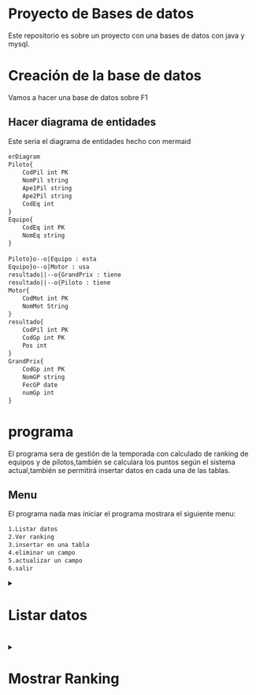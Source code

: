 # Proyecto de Bases de datos
Este repositorio es sobre un proyecto con una bases de datos con java y mysql.
# Creación de la base de datos
Vamos a hacer una base de datos sobre F1
## Hacer diagrama de entidades
Este seria el diagrama de entidades hecho con mermaid
```mermaid
erDiagram
Piloto{
    CodPil int PK
    NomPil string
    Ape1Pil string
    Ape2Pil string 
    CodEq int
}
Equipo{
    CodEq int PK
    NomEq string
}

Piloto}o--o|Equipo : esta
Equipo}o--o|Motor : usa
resultado||--o{GrandPrix : tiene
resultado||--o{Piloto : tiene
Motor{
    CodMot int PK
    NomMot String
}
resultado{
    CodPil int PK
    CodGp int PK
    Pos int
}
GrandPrix{
    CodGp int PK
    NomGP string
    FecGP date
    numGp int
}
```
# programa
El programa sera de gestión de la temporada con calculado de ranking de equipos y de pilotos,también se calculara los puntos según el sistema actual,también se permitirá insertar datos en cada una de las tablas.
## Menu
El programa nada mas iniciar el programa mostrara el siguiente menu:
```
1.Listar datos
2.Ver ranking
3.insertar en una tabla 
4.eliminar un campo
5.actualizar un campo
6.salir
```
<details>
  <summary><h1>Listar datos<h1></summary>
  La función de listar datos abrirá el siguiente submenu preguntando que datos quieres mostrar:

  ```
  1.pilotos
  2.Equipos
  3.Motor
  4.Resultados
  5.GPs
  ```
  a continuación enseñare que hace cada uno de los apartados
  <details>
  <summary><h2>Pilotos<h2></summary>
  en este menu se mostrara otro submenu preguntando como lo quieres listar 

  ```
  1.Listar todos los pilotos
  2.Listar los pilotos de un equipo
  ```
  a continuación enseñare que hace cada uno de los apartados
  <details>
  <summary><h3>Listar todos los pilotos</h3></summary>
  este mostrara todos los pilotos de la tabla pilotos de la siguiente manera

  ![ejemplolistartodpil](img/listartodoslospil.png)<br>
  (no se ven todos los pilotos porque hay deslizar para verlos todos)
  </details>
  <details>
  <summary><h3>Listar los pilotos de un equipo</h3></summary>
  Esta opción mostraras los pilotos agrupados por equipo de la siguiente manera:

  ![alt text](img/listarpiloporeq.png)
  </details>
  
  </details>
  <details>
  <summary><h2>Equipos</h2></summary>
  Esta opción muestra todos los equipos de la siguiente manera:

  ![alt text](img/listareq.png)

  </details>
  <details>
  <summary><h2>Motores</h2></summary>
  Esta opción devuelve todos los motores de la siguiente manera:

  ![alt text](img/listarmot.png)
  </details>
  <details>
  <summary><h2>Resultados</h2></summary>
  Al darle te sale el siguiente menu:

  ```
  1.Listar resultados de un gp
  2.Listar resultados de un piloto
  ```
  a continuación enseñare que hace cada uno de los apartados
  <details>
  <summary><h3>Listar resultados de un gp</h3></summary>
  Te pide el código del GP y te pone una confirmación:
  

  ![alt text](img/confirmarcodgp.png)<br>
  tras lo cual te pone los resultados del gp
  ![alt text](img/resporgp.png)
  </details>
  <details>
  <summary><h3>Listar resultados de un piloto</h3></summary>

  te pregunta el código del piloto y te envia un mensaje de confirmación:

  ![alt text](img/confirmacionpil.png)<br>
  y te pone los resultados: 

  ![alt text](img/reporpil.png)

  </details>
  
  </details>
  <details>
  <summary><h2>GP</h2></summary>
  al darle mostrara todo lo gps:

  ![alt text](img/lisgp.png)
  </details>

  </details>
  
</details>
<details>
<summary><h1>Mostrar Ranking</h1></summary>
Al darle saldrá el siguiente menu:

```
1.Ranking de pilotos
2.Ranking de equipos
3.Ranking de motores
```
Para los ranking se utiliza el sistema de puntos actual(sin punto por vuelta rápida):
| posicion | puntos |
| -------- | ------ |
| 1        | 25     |
| 2        | 18     |
| 3        | 15     |
| 4        | 12     |
| 5        | 10     |
| 6        | 8      |
| 7        | 6      |
| 8        | 4      |
| 9        | 2      |
| 10       | 1      |

<details>
<summary><h2>Ranking de pilotos</h2></summary>
Te muestra el ranking de la temporada por pilotos:

![alt text](img/rankingpil.png)

</details>
<details>
<summary><h2>Ranking de equipos</h2></summary>
muestra el ranking por equipos sumando los puntos de ambos pilotos de cada equipo:

![alt text](img/rankingeq.png)
</details>
<details>
<summary><h2>Ranking de motores</h2></summary>
muestra el ranking por motores sumando los puntos de los equipos que lleven ese motor:

![alt text](img/rankingmot.png)

</details>
</details>

